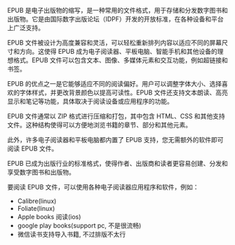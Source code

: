 EPUB 是电子出版物的缩写，是一种常用的文件格式，用于存储和分发数字图书和出版物。它是由国际数字出版论坛（IDPF）开发的开放标准，在各种设备和平台上广泛支持。

EPUB 文件被设计为高度兼容和灵活，可以轻松重新排列内容以适应不同的屏幕尺寸和方向。这使得 EPUB 成为电子阅读器、平板电脑、智能手机和其他设备的理想格式。EPUB 文件可以包含文本、图像、多媒体元素和交互功能，例如超链接和书签。

EPUB 的优点之一是它能够适应不同的阅读偏好。用户可以调整字体大小、选择喜欢的字体样式，并更改背景颜色以提高可读性。EPUB 文件还支持文本朗读、高亮显示和笔记等功能，具体取决于阅读设备或应用程序的功能。

EPUB 文件通常以 ZIP 格式进行压缩和打包，其中包含 HTML、CSS 和其他支持文件。这种结构使得可以方便地浏览书籍的章节、部分和其他元素。

此外，许多电子阅读器和平板电脑都内置了 EPUB 支持，您无需额外的软件即可阅读 EPUB 文件。

EPUB 已成为出版行业的标准格式，使得作者、出版商和读者更容易创建、分发和享受数字图书和出版物。

要阅读 EPUB 文件，可以使用各种电子阅读器应用程序和软件，例如：

* Calibre(linux)
* Foliate(linux)
* Apple books 阅读(ios)
* google play books(support pc, 不是很流畅)
* 微信读书支持导入书籍, 不过排版不太行